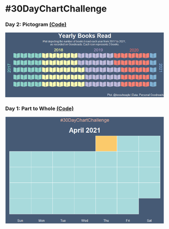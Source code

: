 # #30DayChartChallenge

### Day 2: Pictogram [(Code)](https://github.com/tessaeagle/30daychartchallenge/blob/main/Code/Day_2.R)
![alt text](https://github.com/tessaeagle/30daychartchallenge/blob/main/Plots/Day_2.png "")

### Day 1: Part to Whole [(Code)](https://github.com/tessaeagle/30daychartchallenge/blob/main/Code/Day_1.R)
![alt text](https://github.com/tessaeagle/30daychartchallenge/blob/main/Plots/Day_1.png "")
